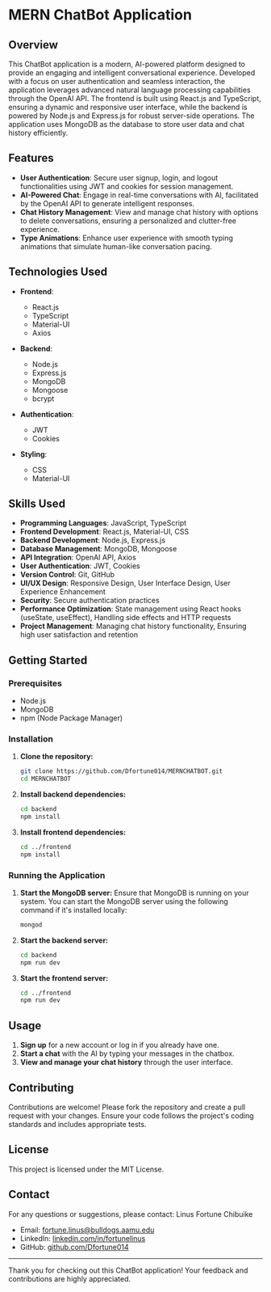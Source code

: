 # MERN ChatBot Application

## Overview
This ChatBot application is a modern, AI-powered platform designed to provide an engaging and intelligent conversational experience. Developed with a focus on user authentication and seamless interaction, the application leverages advanced natural language processing capabilities through the OpenAI API. The frontend is built using React.js and TypeScript, ensuring a dynamic and responsive user interface, while the backend is powered by Node.js and Express.js for robust server-side operations. The application uses MongoDB as the database to store user data and chat history efficiently.

## Features
- **User Authentication**: Secure user signup, login, and logout functionalities using JWT and cookies for session management.
- **AI-Powered Chat**: Engage in real-time conversations with AI, facilitated by the OpenAI API to generate intelligent responses.
- **Chat History Management**: View and manage chat history with options to delete conversations, ensuring a personalized and clutter-free experience.
- **Type Animations**: Enhance user experience with smooth typing animations that simulate human-like conversation pacing.

## Technologies Used
- **Frontend**: 
  - React.js
  - TypeScript
  - Material-UI
  - Axios

- **Backend**:
  - Node.js
  - Express.js
  - MongoDB
  - Mongoose
  - bcrypt

- **Authentication**:
  - JWT
  - Cookies

- **Styling**:
  - CSS
  - Material-UI

## Skills Used
- **Programming Languages**: JavaScript, TypeScript
- **Frontend Development**: React.js, Material-UI, CSS
- **Backend Development**: Node.js, Express.js
- **Database Management**: MongoDB, Mongoose
- **API Integration**: OpenAI API, Axios
- **User Authentication**: JWT, Cookies
- **Version Control**: Git, GitHub
- **UI/UX Design**: Responsive Design, User Interface Design, User Experience Enhancement
- **Security**: Secure authentication practices
- **Performance Optimization**: State management using React hooks (useState, useEffect), Handling side effects and HTTP requests
- **Project Management**: Managing chat history functionality, Ensuring high user satisfaction and retention

## Getting Started

### Prerequisites
- Node.js
- MongoDB
- npm (Node Package Manager)

### Installation

1. **Clone the repository:**
    ```bash
    git clone https://github.com/Dfortune014/MERNCHATBOT.git
    cd MERNCHATBOT

    ```

2. **Install backend dependencies:**
    ```bash
    cd backend
    npm install
    ```

3. **Install frontend dependencies:**
    ```bash
    cd ../frontend
    npm install
    ```

### Running the Application

1. **Start the MongoDB server:**
    Ensure that MongoDB is running on your system. You can start the MongoDB server using the following command if it's installed locally:
    ```bash
    mongod
    ```

2. **Start the backend server:**
    ```bash
    cd backend
    npm run dev
    ```

3. **Start the frontend server:**
    ```bash
    cd ../frontend
    npm run dev
    ```


## Usage

1. **Sign up** for a new account or log in if you already have one.
2. **Start a chat** with the AI by typing your messages in the chatbox.
3. **View and manage your chat history** through the user interface.

## Contributing

Contributions are welcome! Please fork the repository and create a pull request with your changes. Ensure your code follows the project's coding standards and includes appropriate tests.

## License

This project is licensed under the MIT License.

## Contact

For any questions or suggestions, please contact:
Linus Fortune Chibuike
- Email: fortune.linus@bulldogs.aamu.edu
- LinkedIn: [linkedin.com/in/fortunelinus](https://www.linkedin.com/in/fortunelinus)
- GitHub: [github.com/Dfortune014](https://github.com/Dfortune014)

---

Thank you for checking out this ChatBot application! Your feedback and contributions are highly appreciated.
